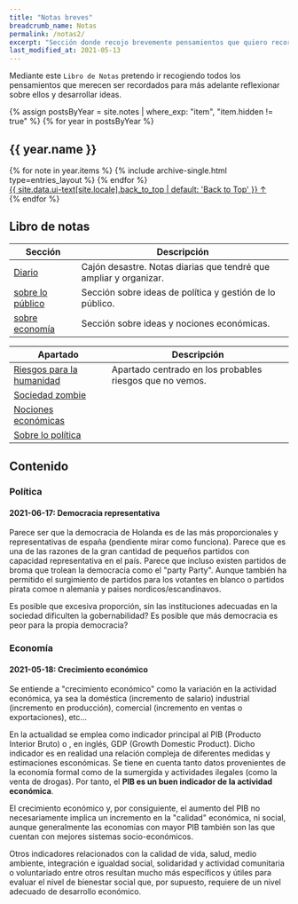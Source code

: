 ```yaml
---
title: "Notas breves"
breadcrumb_name: Notas
permalink: /notas2/
excerpt: "Sección donde recojo brevemente pensamientos que quiero recordar para más adelante desarrollarlos en un artículo."
last_modified_at: 2021-05-13
---
```


Mediante este `Libro de Notas` pretendo ir recogiendo todos los pensamientos que merecen ser recordados para más adelante reflexionar sobre ellos y desarrollar ideas. 

{% assign postsByYear = site.notes | where_exp: "item", "item.hidden != true" %}
{% for year in postsByYear %}
  <section id="{{ year.name }}" class="taxonomy__section">
    <h2 class="archive__subtitle">{{ year.name }}</h2>
    <div class="entries-{{ entries_layout }}">
      {% for note in year.items %}
        {% include archive-single.html type=entries_layout %}
      {% endfor %}
    </div>
    <a href="#page-title" class="back-to-top">{{ site.data.ui-text[site.locale].back_to_top | default: 'Back to Top' }} &uarr;</a>
  </section>
{% endfor %}

## Libro de notas

| Sección 							| Descripción 														|
| - 								| - 																|
| [Diario](diario/) 				| Cajón desastre. Notas diarias que tendré que ampliar y organizar. |
| [sobre lo público](publico/) 		| Sección sobre ideas de política y gestión de lo público. 			|
| [sobre economía](publico/) 		| Sección sobre ideas y nociones económicas. 						|

| Apartado                              | Descripción                                              |
| ------------------------------------- | -------------------------------------------------------- |
| [Riesgos para la humanidad](riesgos/) | Apartado centrado en los probables riesgos que no vemos. |
| [Sociedad zombie](sociedad-zombie/)   |                                                          |
| [Nociones económicas](economia/)      |                                                          |
| [Sobre lo política](publico/#política)      |                                                          |

## Contenido

### Política

#### 2021-06-17: Democracia representativa
Parece ser que la democracia de Holanda es de las más proporcionales y representativas de españa (pendiente mirar como funciona). Parece que es una de las razones de la gran cantidad de pequeños partidos con capacidad representativa en el país. Parece que incluso existen partidos de broma que trolean la democracia como el "party Party". Aunque también ha permitido el surgimiento de partidos para los votantes en blanco o partidos pirata comoe n alemania y paises nordicos/escandinavos.

Es posible que excesiva proporción, sin las instituciones adecuadas en la sociedad dificulten la gobernabilidad? Es posible que más democracia es peor para la propia democracia?

### Economía

#### 2021-05-18: Crecimiento económico

Se entiende a "crecimiento económico" como la variación en la actividad económica, ya sea la doméstica (incremento de salario) industrial  (incremento en producción), comercial (incremento en ventas o exportaciones), etc...

En la actualidad se emplea como indicador principal al PIB (Producto Interior Bruto) o , en inglés, GDP (Growth Domestic Product). Dicho indicador es en realidad una relación compleja de diferentes medidas y estimaciones esconómicas. Se tiene en cuenta tanto datos provenientes de la economía formal como de la sumergida y actividades ilegales (como la venta de drogas). Por tanto, el **PIB es un buen indicador de la actividad económica**.

El crecimiento económico y, por consiguiente, el aumento del PIB no necesariamente implica un incremento en la "calidad" económica, ni social, aunque generalmente las economías con mayor PIB también son las que cuentan con mejores sistemas socio-económicos.

Otros indicadores relacionados con la calidad de vida, salud, medio ambiente, integración e igualdad social, solidaridad y actividad comunitaria o voluntariado entre otros resultan mucho más específicos y útiles para evaluar el nivel de bienestar social que, por supuesto, requiere de un nivel adecuado de desarrollo económico.
